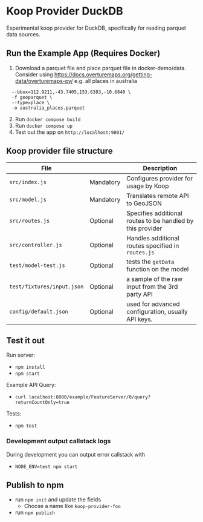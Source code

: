 # Koop Provider DuckDB

Experimental koop provider for DuckDB, specifically for reading parquet data sources. 

## Run the Example App (Requires Docker)

1. Download a parquet file and place parquet file in docker-demo/data. Consider using https://docs.overturemaps.org/getting-data/overturemaps-py/
e.g. all places in australia 
```overturemaps download \
  --bbox=112.9211,-43.7405,153.6383,-10.6840 \
  -f geoparquet \
  --type=place \
  -o australia_places.parquet
```
2. Run `docker compose build`
3. Run `docker compose up`
4. Test out the app on `http://localhost:9001/`

## Koop provider file structure

| File | | Description |
| --- | --- | --- |
| `src/index.js` | Mandatory | Configures provider for usage by Koop |
| `src/model.js` | Mandatory | Translates remote API to GeoJSON |
| `src/routes.js` | Optional | Specifies additional routes to be handled by this provider |
| `src/controller.js` | Optional | Handles additional routes specified in `routes.js` |
| `test/model-test.js` | Optional | tests the `getData` function on the model |
| `test/fixtures/input.json` | Optional | a sample of the raw input from the 3rd party API |
| `config/default.json` | Optional | used for advanced configuration, usually API keys. |


## Test it out
Run server:
- `npm install`
- `npm start`

Example API Query:
- `curl localhost:8080/example/FeatureServer/0/query?returnCountOnly=true`

Tests:
- `npm test`

### Development output callstack logs

During development you can output error callstack with

- `NODE_ENV=test npm start`

## Publish to npm

- run `npm init` and update the fields
  - Choose a name like `koop-provider-foo`
- run `npm publish`
